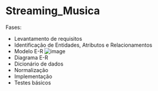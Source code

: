 # Streaming_Musica
Fases:
- Levantamento de requisitos
- Identificação de Entidades, Atributos e Relacionamentos
- Modelo E-R
![image](https://github.com/user-attachments/assets/464e6fa3-4117-4629-805a-240ed182077d)
- Diagrama E-R
- Dicionário de dados
- Normalização
- Implementação
- Testes básicos
